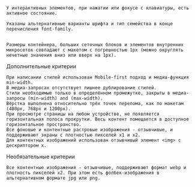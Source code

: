


    У интерактивных элементов, при нажатии или фокусе с клавиатуры, есть активное состояние.
    
    Указаны альтернативные варианты шрифта и тип семейства в конце перечисления font-family.
    
    
    Размеры контейнера, больших сеточных блоков и элементов внутренних микросеток совпадают с макетом с погрешностью 1px (можно округлять нечетные значения вниз или вверх на 1px).

Дополнительные критерии

  
    При написании стилей использован Mobile-first подход и медиа-функция min-width.
    В медиа-запросах отсутствует лишнее дублирование стилей.
    Стили необходимые только в определённом промежутке, закрыты в медиа-запросы (min-width) and (max-width).
    Вёрстка выполнена относительно трёх точек перелома, как по макетам (480px, 768px и 1200px).
    При просмотре страницы на любом устройстве, не появляется горизонтальная полоса прокрутки. Весь контент помещается в доступное горизонтальное пространство.
    Все фоновые и контентные растровые изображения - отзывчивые, и поддерживают экраны с плотностью пикселей x1 и x2.
    Для контентных изображений использован отзывчивый элемент <img> c дескриптором x.

Необязательные критерии

    Все контентные изображения - отзывчивые, поддерживают формат webp и плотность пикселей x2. При этом есть фолбек-изображения в альтернативном формате jpg или png.
